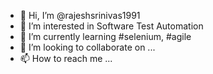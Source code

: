 - 👋 Hi, I’m @rajeshsrinivas1991
- 👀 I’m interested in Software Test Automation
- 🌱 I’m currently learning #selenium, #agile
- 💞️ I’m looking to collaborate on ...
- 📫 How to reach me ...

<!---
rajeshsrinivas1991/rajeshsrinivas1991 is a ✨ special ✨ repository because its `README.md` (this file) appears on your GitHub profile.
You can click the Preview link to take a look at your changes.
--->
